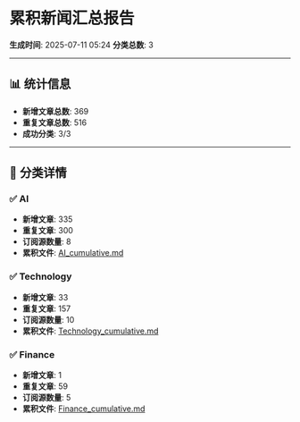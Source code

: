 # 累积新闻汇总报告

**生成时间**: 2025-07-11 05:24
**分类总数**: 3

---

## 📊 统计信息

- **新增文章总数**: 369
- **重复文章总数**: 516
- **成功分类**: 3/3

---

## 📂 分类详情

### ✅ AI
- **新增文章**: 335
- **重复文章**: 300
- **订阅源数量**: 8
- **累积文件**: [AI_cumulative.md](./AI_cumulative.md)

### ✅ Technology
- **新增文章**: 33
- **重复文章**: 157
- **订阅源数量**: 10
- **累积文件**: [Technology_cumulative.md](./Technology_cumulative.md)

### ✅ Finance
- **新增文章**: 1
- **重复文章**: 59
- **订阅源数量**: 5
- **累积文件**: [Finance_cumulative.md](./Finance_cumulative.md)
